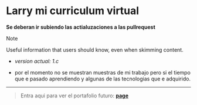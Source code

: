 # Larry mi curriculum virtual 

**Se deberan ir subiendo las actialuzaciones a las pullrequest**

> [!NOTE]
> Useful information that users should know, even when skimming content.
- _version actual: 1.c_

- por el momento no se muestran muestras de mi trabajo pero si el tiempo que e pasado aprendiendo y algunas de las tecnologias que e adquirido.
---
> Entra  aqui para ver el portafolio futuro: **[page](https://larry1sf.github.io/Mente/)**

